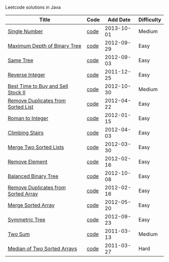 Leetcode solutions in Java

|Title| Code | Add Date | Difficulty|
|-----|------|----------|-----------|
|[Single Number](https://oj.leetcode.com/problems/single-number/)| [code](./src/main/java/com/martinliu/singleNumber/Solution.java)|2013-10-01|Medium|
|[Maximum Depth of Binary Tree](https://oj.leetcode.com/problems/maximum-depth-of-binary-tree/)| [code](./src/main/java/com/martinliu/maxDepth/Solution.java)|2012-09-29|Easy|
|[Same Tree](https://oj.leetcode.com/problems/same-tree/)| [code](./src/main/java/com/martinliu/isSameTree/Solution.java)|2012-09-03|Easy|
|[Reverse Integer](https://oj.leetcode.com/problems/reverse-integer/)| [code](./src/main/java/com/martinliu/reverseInteger/Solution.java)|2011-12-25|Easy|
|[Best Time to Buy and Sell Stock II](https://oj.leetcode.com/problems/best-time-to-buy-and-sell-stock-ii/)| [code](./src/main/java/com/martinliu/maxProfit/Solution.java)|2012-10-30|Medium|
|[Remove Duplicates from Sorted List](https://oj.leetcode.com/problems/remove-duplicates-from-sorted-list/)| [code](./src/main/java/com/martinliu/removeDuplicates/Solution.java)|2012-04-22|Easy|
|[Roman to Integer](https://oj.leetcode.com/problems/roman-to-integer/)| [code](./src/main/java/com/martinliu/romanToInt/Solution.java)|2012-01-15|Easy|
|[Climbing Stairs](https://oj.leetcode.com/problems/climbing-stairs/)|[code](./src/main/java/com/martinliu/climbStairs/Solution.java)|2012-04-03|Easy|
|[Merge Two Sorted Lists](https://oj.leetcode.com/problems/merge-two-sorted-lists/)	|[code](./src/main/java/com/martinliu/mergeTwoLists/Solution.java)|2012-03-30|Easy|
|[Remove Element](https://oj.leetcode.com/problems/remove-element/)	|[code](./src/main/java/com/martinliu/removeElement/Solution.java)|2012-02-16|Easy|
|[Balanced Binary Tree](https://oj.leetcode.com/problems/balanced-binary-tree/)	|[code](./src/main/java/com/martinliu/isBalanced/Solution.java)|2012-10-08|Easy|
|[Remove Duplicates from Sorted Array](https://oj.leetcode.com/problems/remove-duplicates-from-sorted-array/)|[code](./src/main/java/com/martinliu/removeDuplicates/Solution.java)|2012-02-16|Easy|
|[Merge Sorted Array](https://oj.leetcode.com/problems/merge-sorted-array/)	|[code](./src/main/java/com/martinliu/mergesortedarray/Solution.java)|2012-05-20|Easy|
|[Symmetric Tree](https://oj.leetcode.com/problems/symmetric-tree/)	|[code](./src/main/java/com/martinliu/symmetric/Solution.java)|2012-09-23|Easy|
|[Two Sum](https://oj.leetcode.com/problems/two-sum/)	|[code](./src/main/java/com/martinliu/twoSum/Solution.java)|2011-03-13|Medium|
|[Median of Two Sorted Arrays](https://oj.leetcode.com/problems/median-of-two-sorted-arrays/)	|[code](./src/main/java/com/martinliu/medianSortedArrays/Solution.java)|2011-03-27|Hard|
